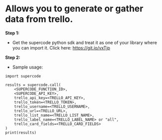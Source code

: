 # Allows you to generate or gather data from trello.
**Step 1:**
- Get the supercode python sdk and treat it as one of your library where you can import it. Click here: https://git.io/vxTjp

**Step 2:**
- Sample usage:
```
import supercode

results = supercode.call(
    <SUPERCODE_FUNCTION_ID>,
    <SUPERCODE_API_KEY>,
    trello_api_key=<TRELLO_API_KEY>,
    trello_token=<TRELLO_TOKEN>,
    trello_username=<TRELLO_USERNAME>,
    trello_url=<TRELLO_URL>,
    trello_list_name=<TRELLO_LIST_NAME>,
    trello_label_name=<TRELLO_LABEL_NAME> or "all",
    trello_card_fields=<TRELLO_CARD_FIELDS>
)
print(results)
```

